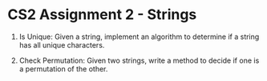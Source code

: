 # CS2 Assignment 2 - Strings

1. Is Unique:
Given a string, implement an algorithm to determine if a string has all unique characters.

2. Check Permutation:
Given two strings, write a method to decide if one is a permutation of the other.
